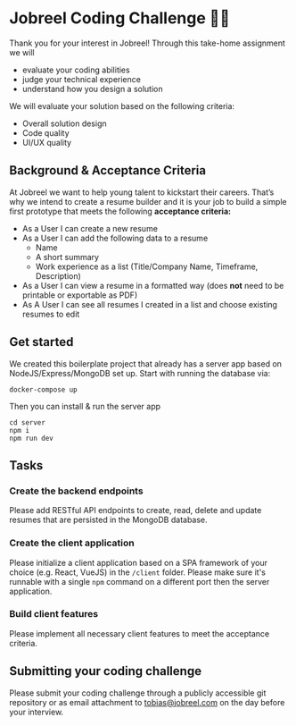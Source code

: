 # Jobreel Coding Challenge 🧑‍💻

Thank you for your interest in Jobreel! Through this take-home assignment we will

- evaluate your coding abilities
- judge your technical experience
- understand how you design a solution

We will evaluate your solution based on the following criteria:

- Overall solution design
- Code quality
- UI/UX quality

## Background & Acceptance Criteria

At Jobreel we want to help young talent to kickstart their careers. That’s why we intend to create a resume builder and it is your job to build a simple first prototype that meets the following **acceptance criteria:**

- As a User I can create a new resume
- As a User I can add the following data to a resume
    - Name
    - A short summary
    - Work experience as a list (Title/Company Name, Timeframe, Description)
- As a User I can view a resume in a formatted way (does **not** need to be printable or exportable as PDF)
- As A User I can see all resumes I created in a list and choose existing resumes to edit

## Get started

We created this boilerplate project that already has a server app based on NodeJS/Express/MongoDB set up. Start with running the database via:

```
docker-compose up
```

Then you can install & run the server app

```
cd server
npm i 
npm run dev
```

## Tasks

### Create the backend endpoints

Please add RESTful API endpoints to create, read, delete and update resumes that are persisted in the MongoDB database.

### Create the client application

Please initialize a client application based on a SPA framework of your choice (e.g. React, VueJS) in the `/client` folder. Please make sure it's runnable with a single `npm` command on a different port then the server application.

### Build client features

Please implement all necessary client features to meet the acceptance criteria.

## Submitting your coding challenge

Please submit your coding challenge through a publicly accessible git repository or as email attachment to tobias@jobreel.com on the day before your interview.
